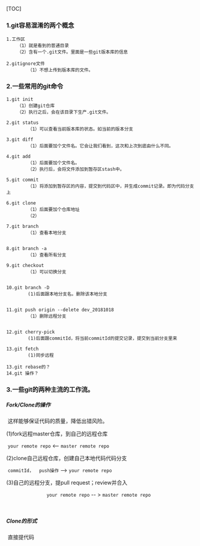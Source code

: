 [TOC]

### 1.git容易混淆的两个概念

```
1.工作区
    （1）就是看到的普通目录
    （2）含有一个.git文件。里面是一些git版本库的信息
    		
2.gitignore文件
		（1）不想上传到版本库的文件。

```

### 2.一些常用的git命令

```
1.git init
    （1）创建git仓库
    （2）执行之后，会在该目录下生产.git文件。
    		
2.git status
		（1）可以查看当前版本库的状态。如当前的版本分支
		
3.git diff
		（1）后面要加个文件名。它会让我们看到，这次和上次到底由什么不同。
		
4.git add
		（1）后面要加个文件名。
		（2）执行后，会将文件添加到暂存区stash中。
		
5.git commit
		（1）将添加到暂存区的内容，提交到代码区中，并生成commit记录。即为代码分支上
		
6.git clone 
		（1）后面要加个仓库地址
		（2）
		
7.git branch
		（1）查看本地分支
		
		
8.git branch -a 
		（1）查看所有分支
		
9.git checkout 
		（1）可以切换分支
		
		
10.git branch -D
		(1)后面跟本地分支名。删除该本地分支
		
		
11.git push origin --delete dev_20181018
		（1）删除远程分支
		
		
12.git cherry-pick 
		(1)后面跟commitId，将当前commitId的提交记录，提交到当前分支里来
		
13.git fetch
		(1)同步远程
		
13.git rebase的？
14.git 操作？
```

### 3.一些git的两种主流的工作流。

##### Fork/Clone的操作

​		这样能够保证代码的质量，降低出错风险。

(1)fork远程master仓库，到自己的远程仓库

​		`your remote repo`    <--    `master remote repo`

(2)clone自己远程仓库，创建自己本地代码代码分支

​		`commitId，  push操作`  --> `your remote repo`

(3)自己的远程分支，提pull request；review并合入

`				your remote repo`    -- >   `master remote repo`

​	

##### Clone的形式

​	直接提代码

